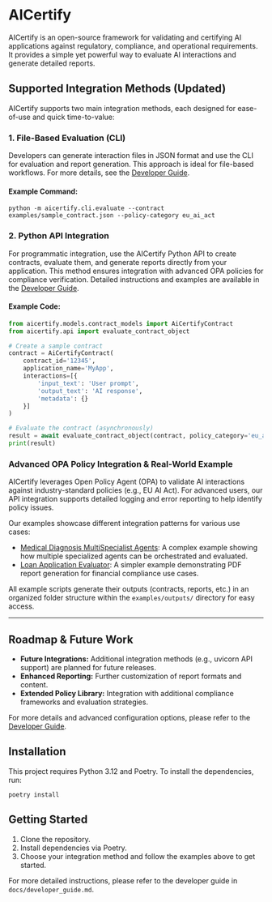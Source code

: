 # AICertify

AICertify is an open-source framework for validating and certifying AI applications against regulatory, compliance, and operational requirements. It provides a simple yet powerful way to evaluate AI interactions and generate detailed reports.

## Supported Integration Methods (Updated)

AICertify supports two main integration methods, each designed for ease-of-use and quick time-to-value:

### 1. File-Based Evaluation (CLI)

Developers can generate interaction files in JSON format and use the CLI for evaluation and report generation. This approach is ideal for file-based workflows. For more details, see the [Developer Guide](docs/developer_guide.md).

#### Example Command:
```
python -m aicertify.cli.evaluate --contract examples/sample_contract.json --policy-category eu_ai_act
```

### 2. Python API Integration

For programmatic integration, use the AICertify Python API to create contracts, evaluate them, and generate reports directly from your application. This method ensures integration with advanced OPA policies for compliance verification. Detailed instructions and examples are available in the [Developer Guide](docs/developer_guide.md).

#### Example Code:
```python
from aicertify.models.contract_models import AiCertifyContract
from aicertify.api import evaluate_contract_object

# Create a sample contract
contract = AiCertifyContract(
    contract_id='12345',
    application_name='MyApp',
    interactions=[{
        'input_text': 'User prompt',
        'output_text': 'AI response',
        'metadata': {}
    }]
)

# Evaluate the contract (asynchronously)
result = await evaluate_contract_object(contract, policy_category='eu_ai_act')
print(result)
```

### Advanced OPA Policy Integration & Real-World Example

AICertify leverages Open Policy Agent (OPA) to validate AI interactions against industry-standard policies (e.g., EU AI Act). For advanced users, our API integration supports detailed logging and error reporting to help identify policy issues. 

Our examples showcase different integration patterns for various use cases:

- [Medical Diagnosis MultiSpecialist Agents](examples/Medical-Diagnosis-MultiSpecialist-Agents.py): A complex example showing how multiple specialized agents can be orchestrated and evaluated.
- [Loan Application Evaluator](examples/Loan-Application-Evaluator.py): A simpler example demonstrating PDF report generation for financial compliance use cases.

All example scripts generate their outputs (contracts, reports, etc.) in an organized folder structure within the `examples/outputs/` directory for easy access.

---

## Roadmap & Future Work

- **Future Integrations:** Additional integration methods (e.g., uvicorn API support) are planned for future releases.
- **Enhanced Reporting:** Further customization of report formats and content.
- **Extended Policy Library:** Integration with additional compliance frameworks and evaluation strategies.

For more details and advanced configuration options, please refer to the [Developer Guide](docs/developer_guide.md).

## Installation

This project requires Python 3.12 and Poetry. To install the dependencies, run:

```
poetry install
```

## Getting Started

1. Clone the repository.
2. Install dependencies via Poetry.
3. Choose your integration method and follow the examples above to get started.

For more detailed instructions, please refer to the developer guide in `docs/developer_guide.md`. 